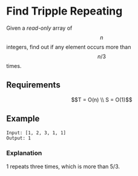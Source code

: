 # Find Tripple Repeating

Given a *read-only* array of $$n$$ integers, find out if any element occurs more than $$n/3$$ times.

## Requirements
$$T = O(n) \\
S = O(1)$$

## Example

```
Input: [1, 2, 3, 1, 1]
Output: 1
```

### Explanation

1 repeats three times, which is more than 5/3.